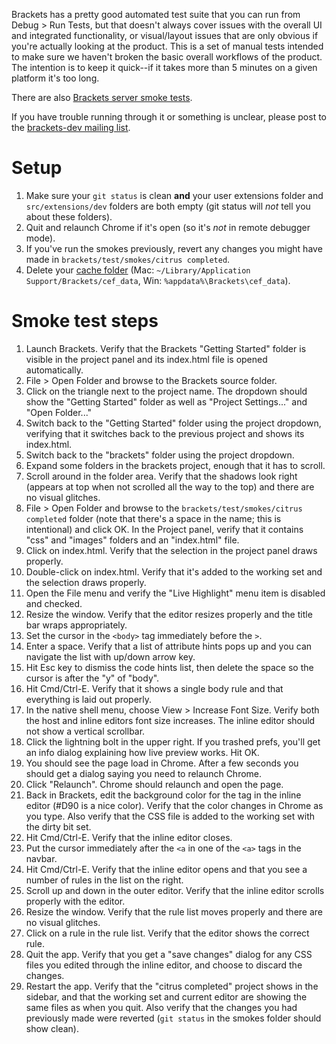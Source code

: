 Brackets has a pretty good automated test suite that you can run from Debug > Run Tests, but that doesn't always cover issues with the overall UI and integrated functionality, or visual/layout issues that are only obvious if you're actually looking at the product. This is a set of manual tests intended to make sure we haven't broken the basic overall workflows of the product. The intention is to keep it quick--if it takes more than 5 minutes on a given platform it's too long.

There are also [Brackets server smoke tests](Brackets-Server-Smoke-Tests).

If you have trouble running through it or something is unclear, please post to the [brackets-dev mailing list](http://groups.google.com/group/brackets-dev).

Setup
=====

1. Make sure your ```git status``` is clean **and** your user extensions folder and `src/extensions/dev` folders are both empty (git status will _not_ tell you about these folders).
2. Quit and relaunch Chrome if it's open (so it's *not* in remote debugger mode).
3. If you've run the smokes previously, revert any changes you might have made in `brackets/test/smokes/citrus completed`.
4. Delete your [cache folder](Cache-Folder) (Mac:  `~/Library/Application Support/Brackets/cef_data`, Win: `%appdata%\Brackets\cef_data`).

Smoke test steps
================

1. Launch Brackets. Verify that the Brackets "Getting Started" folder is visible in the project panel and its index.html file is opened automatically.
2. File > Open Folder and browse to the Brackets source folder.
3. Click on the triangle next to the project name. The dropdown should show the "Getting Started" folder as well as "Project Settings..." and "Open Folder..."
4. Switch back to the "Getting Started" folder using the project dropdown, verifying that it switches back to the previous project and shows its index.html.
5. Switch back to the "brackets" folder using the project dropdown.
6. Expand some folders in the brackets project, enough that it has to scroll.
7. Scroll around in the folder area. Verify that the shadows look right (appears at top when not scrolled all the way to the top) and there are no visual glitches.
8. File > Open Folder and browse to the `brackets/test/smokes/citrus completed` folder (note that there's a space in the name; this is intentional) and click OK. In the Project panel, verify that it contains "css" and "images" folders and an "index.html" file.
9. Click on index.html. Verify that the selection in the project panel draws properly.
10. Double-click on index.html. Verify that it's added to the working set and the selection draws properly.
11. Open the File menu and verify the "Live Highlight" menu item is disabled and checked.
12. Resize the window. Verify that the editor resizes properly and the title bar wraps appropriately.
13. Set the cursor in the `<body>` tag immediately before the `>`.
14. Enter a space. Verify that a list of attribute hints pops up and you can navigate the list with up/down arrow key.
15. Hit Esc key to dismiss the code hints list, then delete the space so the cursor is after the "y" of "body".
16. Hit Cmd/Ctrl-E. Verify that it shows a single body rule and that everything is laid out properly.
17. In the native shell menu, choose View > Increase Font Size. Verify both the host and inline editors font size increases. The inline editor should not show a vertical scrollbar.
18. Click the lightning bolt in the upper right. If you trashed prefs, you'll get an info dialog explaining how live preview works. Hit OK.
19. You should see the page load in Chrome. After a few seconds you should get a dialog saying you need to relaunch Chrome.
20. Click "Relaunch". Chrome should relaunch and open the page.
21. Back in Brackets, edit the background color for the <body> tag in the inline editor (#D90 is a nice color). Verify that the color changes in Chrome as you type. Also verify that the CSS file is added to the working set with the dirty bit set.
22. Hit Cmd/Ctrl-E. Verify that the inline editor closes.
23. Put the cursor immediately after the `<a` in one of the `<a>` tags in the navbar.
24. Hit Cmd/Ctrl-E. Verify that the inline editor opens and that you see a number of rules in the list on the right.
25. Scroll up and down in the outer editor. Verify that the inline editor scrolls properly with the editor.
26. Resize the window. Verify that the rule list moves properly and there are no visual glitches.
27. Click on a rule in the rule list. Verify that the editor shows the correct rule.
28. Quit the app. Verify that you get a "save changes" dialog for any CSS files you edited through the inline editor, and choose to discard the changes.
29. Restart the app. Verify that the "citrus completed" project shows in the sidebar, and that the working set and current editor are showing the same files as when you quit. Also verify that the changes you had previously made were reverted (`git status` in the smokes folder should show clean).